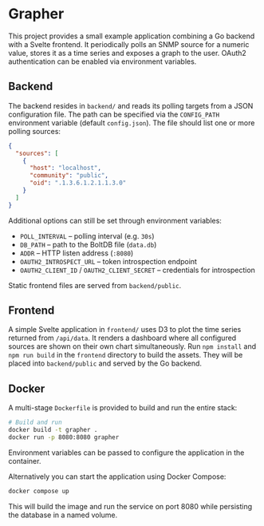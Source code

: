 # Grapher

This project provides a small example application combining a Go backend with a Svelte frontend.
It periodically polls an SNMP source for a numeric value, stores it as a time series and exposes
a graph to the user. OAuth2 authentication can be enabled via environment variables.

## Backend

The backend resides in `backend/` and reads its polling targets from a JSON configuration file.
The path can be specified via the `CONFIG_PATH` environment variable (default `config.json`).
The file should list one or more polling sources:

```json
{
  "sources": [
    {
      "host": "localhost",
      "community": "public",
      "oid": ".1.3.6.1.2.1.1.3.0"
    }
  ]
}
```

Additional options can still be set through environment variables:

- `POLL_INTERVAL` – polling interval (e.g. `30s`)
- `DB_PATH` – path to the BoltDB file (`data.db`)
- `ADDR` – HTTP listen address (`:8080`)
- `OAUTH2_INTROSPECT_URL` – token introspection endpoint
- `OAUTH2_CLIENT_ID` / `OAUTH2_CLIENT_SECRET` – credentials for introspection

Static frontend files are served from `backend/public`.

## Frontend

A simple Svelte application in `frontend/` uses D3 to plot the time series returned from `/api/data`.
It renders a dashboard where all configured sources are shown on their own chart simultaneously.
Run `npm install` and `npm run build` in the `frontend` directory to build the assets. They will be
placed into `backend/public` and served by the Go backend.

## Docker

A multi-stage `Dockerfile` is provided to build and run the entire stack:

```sh
# Build and run
docker build -t grapher .
docker run -p 8080:8080 grapher
```

Environment variables can be passed to configure the application in the container.


Alternatively you can start the application using Docker Compose:

```sh
docker compose up
```

This will build the image and run the service on port 8080 while persisting the database in a named volume.
